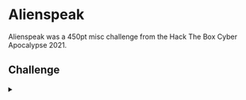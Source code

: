 <H1>Alienspeak</H1>
<p></p>
Alienspeak was a 450pt misc challenge from the Hack The Box Cyber Apocalypse 2021.
<p></p>
<H2>Challenge</H2>
<details>
    <summary></summary>
<p></p>
We were able to capture a digital audio stream of what we believe is alien communication. We had scientists building a machine learning model to be able to decode alien language, but they went... on vacation. We recovered some of their files though, and they should help us to recover valuable information from this stream.
<p></p>
Challenge File: <a href="https://drive.google.com/file/d/108b_fM9JFqjlfqD6YcPfdvF22KFmm17X/view?usp=sharing" rel="nofollow">Google Drive</a>
<p></p>
<details>
    <summary>Walkthrough</summary>
<p></p>

</details>
</details>